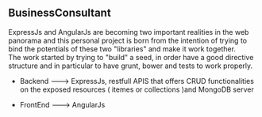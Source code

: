 ## BusinessConsultant

ExpressJs and AngularJs are becoming two important realities in the web panorama and this personal project is born from the intention
of trying to bind the potentials of these two "libraries" and make it work together.<br>
The work started by trying to "build" a seed, in order have a good directive structure and in particular to have grunt, bower and 
tests to work properly.

* Backend ---> ExpressJs, restfull APIS that offers CRUD functionalities on the exposed resources ( itemes or collections )and  MongoDB server
        
* FrontEnd ---> AngularJs
